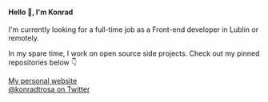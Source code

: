 #### Hello 👋, I'm Konrad

I'm currently looking for a full-time job as a Front-end developer in Lublin or remotely.

In my spare time, I work on open source side projects. Check out my pinned repositories below 👇

[My personal website](https://konradrosa.com) <br />
[@konradtrosa on Twitter](https://twitter.com/konradtrosa)
